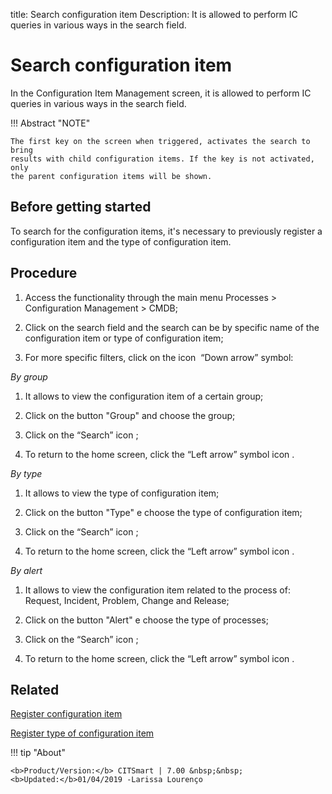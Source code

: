 title: Search configuration item
Description: It is allowed to perform IC queries in various ways in the search field.
# Search configuration item

In the Configuration Item Management screen, it is allowed to perform IC queries in various ways in the search field.

!!! Abstract "NOTE"  

    The first key on the screen when triggered, activates the search to bring
    results with child configuration items. If the key is not activated, only
    the parent configuration items will be shown.

Before getting started
--------------------------

To search for the configuration items, it's necessary to previously register a
configuration item and the type of configuration item.

Procedure
-------------

1.  Access the functionality through the main menu Processes \> Configuration
    Management \> CMDB;

2.  Click on the search field and the search can be by specific name of the
    configuration item or type of configuration item;

3.  For more specific filters, click on the icon  “Down arrow” symbol:

*By group*

1.  It allows to view the configuration item of a certain group;

2.  Click on the button "Group" and choose the group;

3.  Click on the “Search” icon ;

4.  To return to the home screen, click the “Left arrow” symbol icon .

*By type*

1.  It allows to view the type of configuration item;

2.  Click on the button "Type" e choose the type of configuration item;

3.  Click on the “Search” icon ;

4.  To return to the home screen, click the “Left arrow” symbol icon .

*By alert*

1.  It allows to view the configuration item related to the process of: Request,
    Incident, Problem, Change and Release;

2.  Click on the button "Alert" e choose the type of processes;

3.  Click on the “Search” icon ;

4.  To return to the home screen, click the “Left arrow” symbol icon .

Related
-----------

[Register configuration item](/en-us/citsmart-7/processes/configuration/use/register-CI.html)

[Register type of configuration item](/en-us/citsmart-7/processes/configuration/configuration/register-type-ic.html)


!!! tip "About"

    <b>Product/Version:</b> CITSmart | 7.00 &nbsp;&nbsp;
    <b>Updated:</b>01/04/2019 -Larissa Lourenço

